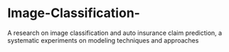 # Image-Classification-
A research on image classification and auto insurance claim prediction, a systematic experiments on modeling techniques and approaches
